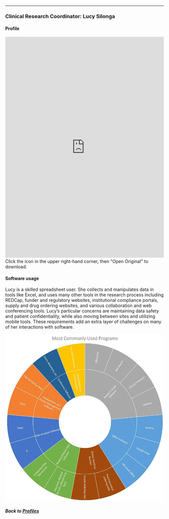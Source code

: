 ---
### Clinical Research Coordinator: Lucy Silonga
#### Profile

<embed src="https://docs.google.com/viewer?url=https://github.com/data2health/CTS-Personas/raw/master/docs/assets/ClinicalResearchCoordinator_PersonaProfile.pdf&embedded=true" style="width:100%; height:700px;" frameborder="0" />
<br>
Click the icon in the upper right-hand corner, then "Open Original" to download.

#### Software usage

Lucy is a skilled spreadsheet user. She collects and manipulates data in tools like Excel, and uses many other tools in the research process including REDCap, funder and regulatory websites, institutional compliance portals, supply and drug ordering websites, and various collaboration and web conferencing tools. Lucy’s particular concerns are maintaining data safety and patient confidentiality, while also moving between sites and utilizing mobile tools. These requirements add an extra layer of challenges on many of her interactions with software.

![](../../images/ClinicalResearchCoordinator_SC.jpg)

##### Back to [Profiles](index.md)
